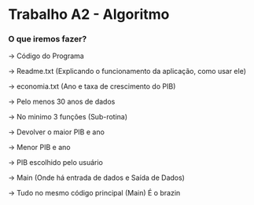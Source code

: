 # Trabalho A2 - Algoritmo
### O que iremos fazer?

→ Código do Programa

→ Readme.txt (Explicando o funcionamento da aplicação, como usar ele)

→ economia.txt (Ano e taxa de crescimento do PIB)

→ Pelo menos 30 anos de dados

→ No minimo 3 funções (Sub-rotina)

→ Devolver o maior PIB e ano

→ Menor PIB e ano

→ PIB escolhido pelo usuário

→ Main (Onde há entrada de dados e Saída de Dados)

→ Tudo no mesmo código principal (Main)
É o brazin
